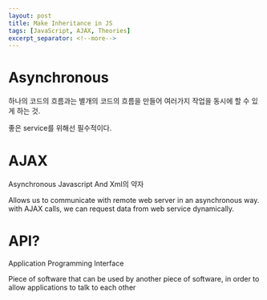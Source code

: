 ```yaml
---
layout: post
title: Make Inheritance in JS
tags: [JavaScript, AJAX, Theories]
excerpt_separator: <!--more-->
---
```


# Asynchronous

하나의 코드의 흐름과는 별개의 코드의 흐름을 만들어 여러가지 작업을 동시에 할 수 있게 하는 것.

좋은 service를 위해선 필수적이다.

<!--more-->

# AJAX

Asynchronous Javascript And Xml의 약자

Allows us to communicate with remote web server in an asynchronous way. with AJAX calls, we can request data from web service dynamically.

# API?

Application Programming Interface

Piece of software that can be used by another piece of software, in order to allow applications to talk to each other

